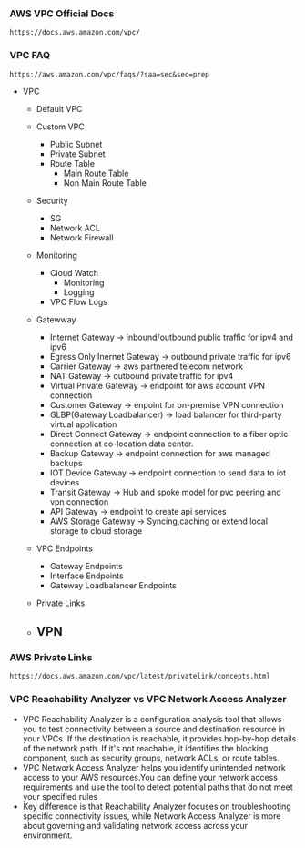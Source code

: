 ### AWS VPC Official Docs
```
https://docs.aws.amazon.com/vpc/
```
### VPC FAQ
```
https://aws.amazon.com/vpc/faqs/?saa=sec&sec=prep
```
- VPC
  - Default VPC
  - Custom VPC
     - Public Subnet
     - Private Subnet
     - Route Table
        - Main Route Table
        - Non Main Route Table
  - Security 
     - SG
     - Network ACL
     - Network Firewall
  - Monitoring
     - Cloud Watch
        - Monitoring
        - Logging
     - VPC Flow Logs

  - Gatewway
    - Internet Gateway -> inbound/outbound public traffic for ipv4 and ipv6
    - Egress Only Inernet Gateway -> outbound private traffic for ipv6
    - Carrier Gateway -> aws partnered telecom network
    - NAT Gateway -> outbound private traffic for ipv4
    - Virtual Private Gateway -> endpoint for aws account VPN connection
    - Customer Gateway -> enpoint for on-premise VPN connection
    - GLBP(Gateway Loadbalancer) -> load balancer for third-party virtual application
    - Direct Connect Gateway -> endpoint connection to a fiber optic connection at co-location data center.
    - Backup Gateway -> endpoint connection for aws managed backups
    - IOT Device Gateway -> endpoint connection to send data to iot devices
    - Transit Gateway  -> Hub and spoke model for  pvc peering and vpn connection
    - API Gateway -> endpoint to create api services
    - AWS Storage Gateway -> Syncing,caching or extend local storage to cloud storage
  - VPC Endpoints
    - Gateway Endpoints
    - Interface Endpoints
    - Gateway Loadbalancer Endpoints
  - Private Links
  - VPN 
    - 
  

### AWS Private Links
```
https://docs.aws.amazon.com/vpc/latest/privatelink/concepts.html
```

### VPC Reachability Analyzer vs VPC Network Access Analyzer
- VPC Reachability Analyzer is a configuration analysis tool that allows you to test connectivity between a source and destination 
   resource in your VPCs. If the destination is reachable, it provides hop-by-hop details of the network path. If it's not reachable, it identifies the blocking component, such as security groups, network ACLs, or route tables.
- VPC Network Access Analyzer helps you identify unintended network access to your AWS resources.You can define your network access 
   requirements and use the tool to detect potential paths that do not meet your specified rules
- Key difference is that Reachability Analyzer focuses on troubleshooting specific connectivity issues, while Network Access Analyzer is more 
  about governing and validating network access across your environment.